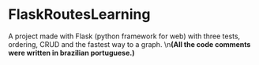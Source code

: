 # FlaskRoutesLearning
 A project made with Flask (python framework for web) with three tests, ordering, CRUD and the fastest way to a graph.
 \n<Strong>(All the code comments were written in brazilian portuguese.)</strong>